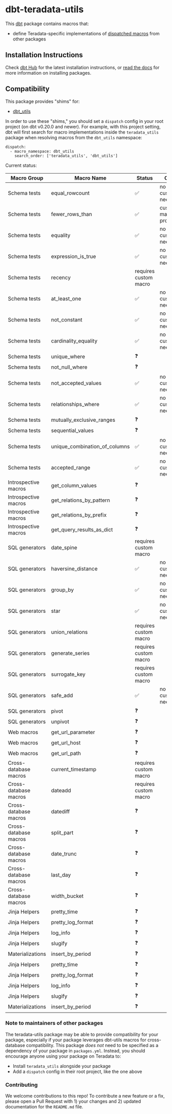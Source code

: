 # dbt-teradata-utils

This [dbt](https://github.com/dbt-labs/dbt) package contains macros that:
- define Teradata-specific implementations of [dispatched macros](https://docs.getdbt.com/reference/dbt-jinja-functions/dispatch) from other packages

## Installation Instructions

Check [dbt Hub](https://hub.getdbt.com) for the latest installation instructions, or [read the docs](https://docs.getdbt.com/docs/package-management) for more information on installing packages.


## Compatibility

This package provides "shims" for:
- [dbt_utils](https://github.com/dbt-labs/dbt-utils)

In order to use these "shims," you should set a `dispatch` config in your root project (on dbt v0.20.0 and newer). For example, with this project setting, dbt will first search for macro implementations inside the `teradata_utils` package when resolving macros from the `dbt_utils` namespace:
```
dispatch:
  - macro_namespace: dbt_utils
    search_order: ['teradata_utils', 'dbt_utils']
```

Current status:

| Macro Group           | Macro Name                    | Status                | Comment                 |
|-----------------------|-------------------------------|-----------------------|-------------------------|
| Schema tests          | equal_rowcount                | :white_check_mark:    | no customization needed |
| Schema tests          | fewer_rows_than               | :white_check_mark:    | custom macro provided   |
| Schema tests          | equality                      | :white_check_mark:    | no customization needed |
| Schema tests          | expression_is_true            | :white_check_mark:    | no customization needed |
| Schema tests          | recency                       | requires custom macro |                         |
| Schema tests          | at_least_one                  | :white_check_mark:    | no customization needed |
| Schema tests          | not_constant                  | :white_check_mark:    | no customization needed |
| Schema tests          | cardinality_equality          | :white_check_mark:    | no customization needed |
| Schema tests          | unique_where                  |        :question:     |                         |
| Schema tests          | not_null_where                |        :question:     |                         |
| Schema tests          | not_accepted_values           | :white_check_mark:    | no customization needed |
| Schema tests          | relationships_where           | :white_check_mark:    | no customization needed |
| Schema tests          | mutually_exclusive_ranges     |        :question:     |                         |
| Schema tests          | sequential_values             |        :question:     |                         |
| Schema tests          | unique_combination_of_columns | :white_check_mark:    | no customization needed |
| Schema tests          | accepted_range                | :white_check_mark:    | no customization needed |
| Introspective macros  | get_column_values             |        :question:     |                         |
| Introspective macros  | get_relations_by_pattern      |        :question:     |                         |
| Introspective macros  | get_relations_by_prefix       |        :question:     |                         |
| Introspective macros  | get_query_results_as_dict     |        :question:     |                         |
| SQL generators        | date_spine                    | requires custom macro |                         |
| SQL generators        | haversine_distance            | :white_check_mark:    | no customization needed |
| SQL generators        | group_by                      | :white_check_mark:    | no customization needed |
| SQL generators        | star                          | :white_check_mark:    | no customization needed |
| SQL generators        | union_relations               | requires custom macro |                         |
| SQL generators        | generate_series               | requires custom macro |                         |
| SQL generators        | surrogate_key                 | requires custom macro |                         |
| SQL generators        | safe_add                      | :white_check_mark:    | no customization needed |
| SQL generators        | pivot                         |        :question:     |                         |
| SQL generators        | unpivot                       |        :question:     |                         |
| Web macros            | get_url_parameter             |        :question:     |                         |
| Web macros            | get_url_host                  |        :question:     |                         |
| Web macros            | get_url_path                  |        :question:     |                         |
| Cross-database macros | current_timestamp             | requires custom macro |                         |
| Cross-database macros | dateadd                       | requires custom macro |                         |
| Cross-database macros | datediff                      |        :question:     |                         |
| Cross-database macros | split_part                    |        :question:     |                         |
| Cross-database macros | date_trunc                    |        :question:     |                         |
| Cross-database macros | last_day                      |        :question:     |                         |
| Cross-database macros | width_bucket                  |        :question:     |                         |
| Jinja Helpers         | pretty_time                   |        :question:     |                         |
| Jinja Helpers         | pretty_log_format             |        :question:     |                         |
| Jinja Helpers         | log_info                      |        :question:     |                         |
| Jinja Helpers         | slugify                       |        :question:     |                         |
| Materializations      | insert_by_period              |        :question:     |                         |
| Jinja Helpers         | pretty_time                   |        :question:     |                         |
| Jinja Helpers         | pretty_log_format             |        :question:     |                         |
| Jinja Helpers         | log_info                      |        :question:     |                         |
| Jinja Helpers         | slugify                       |        :question:     |                         |
| Materializations      | insert_by_period              |        :question:     |                         |

### Note to maintainers of other packages

The teradata-utils package may be able to provide compatibility for your package, especially if your package leverages dbt-utils macros for cross-database compatibility. This package _does not_ need to be specified as a dependency of your package in `packages.yml`. Instead, you should encourage anyone using your package on Teradata to:
- Install `teradata_utils` alongside your package
- Add a `dispatch` config in their root project, like the one above

### Contributing

We welcome contributions to this repo! To contribute a new feature or a fix, please open a Pull Request with 1) your changes and 2) updated documentation for the `README.md` file.
